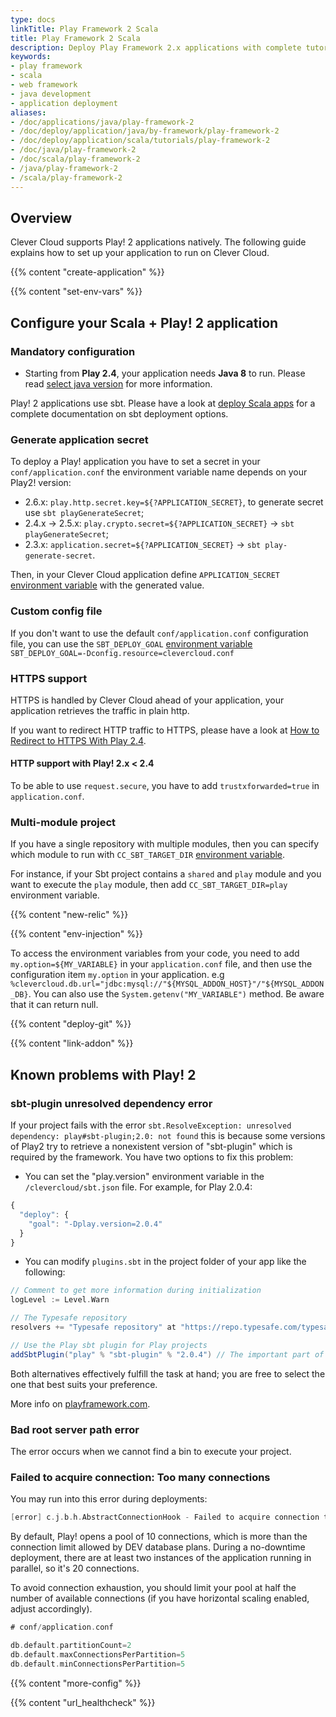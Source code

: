 ```yaml
---
type: docs
linkTitle: Play Framework 2 Scala
title: Play Framework 2 Scala
description: Deploy Play Framework 2.x applications with complete tutorial for modern Scala and Java web development on Clever Cloud platform
keywords:
- play framework
- scala
- web framework
- java development
- application deployment
aliases:
- /doc/applications/java/play-framework-2
- /doc/deploy/application/java/by-framework/play-framework-2
- /doc/deploy/application/scala/tutorials/play-framework-2
- /doc/java/play-framework-2
- /doc/scala/play-framework-2
- /java/play-framework-2
- /scala/play-framework-2
---
```


## Overview

Clever Cloud supports Play! 2 applications natively. The following guide explains how to set up your application to run on Clever Cloud.

{{% content "create-application" %}}

 {{% content "set-env-vars" %}}

## Configure your Scala + Play! 2 application

### Mandatory configuration

* Starting from **Play 2.4**, your application needs **Java 8** to run. Please read [select java version](/doc/applications/java/java-war/#available-java-versions "Select Java version") for more information.

Play! 2 applications use sbt. Please have a look at [deploy Scala apps](/doc/applications/scala) for a complete documentation on sbt deployment options.

### Generate application secret

To deploy a Play! application you have to set a secret in your `conf/application.conf`  the environment variable name depends on your Play2! version:

* 2.6.x: `play.http.secret.key=${?APPLICATION_SECRET}`, to generate secret use `sbt playGenerateSecret`;
* 2.4.x -> 2.5.x: `play.crypto.secret=${?APPLICATION_SECRET}` -> `sbt playGenerateSecret`;
* 2.3.x: `application.secret=${?APPLICATION_SECRET}` -> `sbt play-generate-secret`.

Then, in your Clever Cloud application define `APPLICATION_SECRET` [environment variable](#setting-up-environment-variables-on-clever-cloud) with the generated value.

### Custom config file

If you don't want to use the default `conf/application.conf` configuration file, you can use the `SBT_DEPLOY_GOAL` [environment variable](#setting-up-environment-variables-on-clever-cloud) `SBT_DEPLOY_GOAL=-Dconfig.resource=clevercloud.conf`

### HTTPS support

HTTPS is handled by Clever Cloud ahead of your application, your application retrieves the traffic in plain http.

If you want to redirect HTTP traffic to HTTPS, please have a look at [How to Redirect to HTTPS With Play
2.4](https://www.clever.cloud/blog/engineering/2015/12/01/redirect-to-https-in-play/).

#### HTTP support with Play! 2.x < 2.4

To be able to use `request.secure`, you have to add `trustxforwarded=true` in `application.conf`.

### Multi-module project

If you have a single repository with multiple modules, then you can specify which module to run with `CC_SBT_TARGET_DIR` [environment variable](#setting-up-environment-variables-on-clever-cloud).

For instance, if your Sbt project contains a `shared` and `play` module and you want to execute the `play` module, then add
`CC_SBT_TARGET_DIR=play` environment variable.

 {{% content "new-relic" %}}

 {{% content "env-injection" %}}

To access the environment variables from your code, you need to add `my.option=${MY_VARIABLE}` in your `application.conf` file, and then use the configuration item `my.option` in your application. e.g `%clevercloud.db.url="jdbc:mysql://"${MYSQL_ADDON_HOST}"/"${MYSQL_ADDON_DB}`.
You can also use the `System.getenv("MY_VARIABLE")` method. Be aware that it can return null.

 {{% content "deploy-git" %}}

 {{% content "link-addon" %}}

## Known problems with Play! 2

### sbt-plugin unresolved dependency error

If your project fails with the error `sbt.ResolveException: unresolved dependency: play#sbt-plugin;2.0: not found` this is because some versions of Play2 try to retrieve a nonexistent version of "sbt-plugin" which is required by the framework.
You have two options to fix this problem:

* You can set the "play.version" environment variable in the `/clevercloud/sbt.json` file. For example, for Play 2.0.4:

``` javascript
{
  "deploy": {
    "goal": "-Dplay.version=2.0.4"
  }
}
```

* You can modify `plugins.sbt` in the project folder of your app like the following:

``` scala
// Comment to get more information during initialization
logLevel := Level.Warn

// The Typesafe repository
resolvers += "Typesafe repository" at "https://repo.typesafe.com/typesafe/releases/"

// Use the Play sbt plugin for Play projects
addSbtPlugin("play" % "sbt-plugin" % "2.0.4") // The important part of the configuration
```

Both alternatives effectively fulfill the task at hand; you are free to select the one that best suits your preference.

More info on [playframework.com](https://www.playframework.com).

### Bad root server path error

The error occurs when we cannot find a bin to execute your project.

### Failed to acquire connection: Too many connections

You may run into this error during deployments:

``` scala
[error] c.j.b.h.AbstractConnectionHook - Failed to acquire connection to jdbc:<address> Sleeping for 1000ms and trying again. Attempts left: 10. Exception: null.Message:FATAL: too many connections for role "<user>"
```

By default, Play! opens a pool of 10 connections, which is more than the connection limit allowed by DEV database plans. During a no-downtime deployment, there are at least two instances of the application running in parallel, so it's 20 connections.

To avoid connection exhaustion, you should limit your pool at half the number of available connections (if you have horizontal scaling enabled, adjust accordingly).

``` scala
# conf/application.conf

db.default.partitionCount=2
db.default.maxConnectionsPerPartition=5
db.default.minConnectionsPerPartition=5
```

{{% content "more-config" %}}

{{% content "url_healthcheck" %}}
